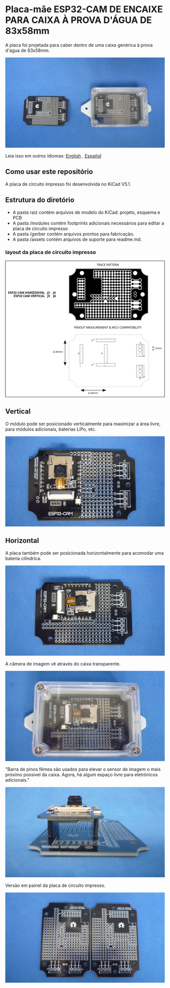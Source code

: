 # Placa-mãe ESP32-CAM DE ENCAIXE PARA CAIXA À PROVA D'ÁGUA DE 83x58mm

A placa foi projetada para caber dentro de uma caixa genérica à prova d'água de 83x58mm.

![MODULE](/esp32cam-proto-83x58mm/assets/img/pcbandenclosure.jpg)

Leia isso em outros idiomas: [English](/esp32cam-proto-83x58mm/README.md) , [Español](/esp32cam-proto-83x58mm/assets/md/README.es.md)

## Como usar este repositório

A placa de circuito impresso foi desenvolvida no KiCad V5.1.

## Estrutura do diretório

* A pasta raiz contém arquivos de modelo do KiCad: projeto, esquema e PCB
* A pasta /modules contém footprints adicionais necessários para editar a placa de circuito impresso
* A pasta /gerber contém arquivos prontos para fabricação.
* A pasta /assets contém arquivos de suporte para readme.md.

### layout da placa de circuito impresso

![MODULE](/esp32cam-proto-83x58mm/assets/img/pinout.svg)

## Vertical

O módulo pode ser posicionado verticalmente para maximizar a área livre, para módulos adicionais, baterias LiPo, etc.

![MODULE](/esp32cam-proto-83x58mm/assets/img/vertical.jpg)

## Horizontal

A placa também pode ser posicionada horizontalmente para acomodar uma bateria cilíndrica.

![MODULE](/esp32cam-proto-83x58mm/assets/img/horizontal.jpg)

A câmera de imagem vê através do caixa transparente.

![MODULE](/esp32cam-proto-83x58mm/assets/img/sensor.jpg)

"Barra de pinos fêmea são usados para elevar o sensor de imagem o mais próximo possível da caixa. Agora, há algum espaço livre para eletrônicos adicionais."

![MODULE](/esp32cam-proto-83x58mm/assets/img/space.jpg)

Versão em painel da placa de circuito impresso.

![MODULE](/esp32cam-proto-83x58mm/assets/img/panel.jpg)


